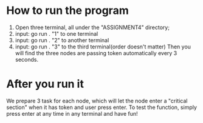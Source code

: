 # How to run the program
1. Open three terminal, all under the "ASSIGNMENT4" directory;
2. input:  go run . "1"  to one terminal
3. input:  go run . "2"  to another terminal
4. input:  go run . "3"  to the third terminal(order doesn't matter)
Then you will find the three nodes are passing token automatically every 3 seconds.

# After you run it
We prepare 3 task for each node, which will let the node enter a "critical section" 
when it has token and user press enter.
To test the function, simply press enter at any time in any terminal and have fun!


